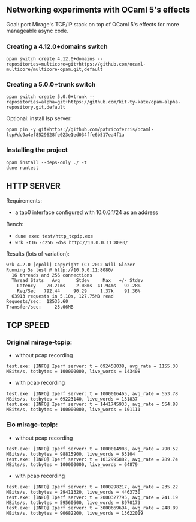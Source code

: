 ## Networking experiments with OCaml 5's effects

Goal: port Mirage's TCP/IP stack on top of OCaml 5's effects for 
more manageable async code.

### Creating a 4.12.0+domains switch

```
opam switch create 4.12.0+domains --repositories=multicore=git+https://github.com/ocaml-multicore/multicore-opam.git,default
```

### Creating a 5.0.0+trunk switch

```
opam switch create 5.0.0+trunk --repositories=alpha=git+https://github.com/kit-ty-kate/opam-alpha-repository.git,default
```

Optional: install lsp server: 
```
opam pin -y git+https://github.com/patricoferris/ocaml-lsp#dc9a4ef8529628fe023e1ed034ffe6b517ea4f1a
```

### Installing the project

```
opam install --deps-only ./ -t
dune runtest
```


## HTTP SERVER

Requirements: 
- a tap0 interface configured with 10.0.0.1/24 as an address

Bench:
- `dune exec test/http_tcpip.exe`
- `wrk -t16 -c256 -d5s http://10.0.0.11:8080/`

Results (lots of variation):
```
wrk 4.2.0 [epoll] Copyright (C) 2012 Will Glozer
Running 5s test @ http://10.0.0.11:8080/
  16 threads and 256 connections
  Thread Stats   Avg      Stdev     Max   +/- Stdev
    Latency    20.21ms    2.08ms  41.94ms   92.28%
    Req/Sec   792.44     90.29     1.37k    91.36%
  63913 requests in 5.10s, 127.75MB read
Requests/sec:  12535.60
Transfer/sec:     25.06MB
```

## TCP SPEED

### Original mirage-tcpip:

- without pcap recording 
```
test.exe: [INFO] Iperf server: t = 692458038, avg_rate = 1155.30 MBits/s, totbytes = 100000000, live_words = 143408
```

- with pcap recording
```
test.exe: [INFO] Iperf server: t = 1000016465, avg_rate = 553.78 MBits/s, totbytes = 69223140, live_words = 131837
test.exe: [INFO] Iperf server: t = 1441745933, avg_rate = 554.88 MBits/s, totbytes = 100000000, live_words = 101111
```

### Eio mirage-tcpip:

- without pcap recording
```
test.exe: [INFO] Iperf server: t = 1000014908, avg_rate = 790.52 MBits/s, totbytes = 98815900, live_words = 65104
test.exe: [INFO] Iperf server: t = 1012995882, avg_rate = 789.74 MBits/s, totbytes = 100000000, live_words = 64879
```

- with pcap recording
```
test.exe: [INFO] Iperf server: t = 1000298217, avg_rate = 235.22 MBits/s, totbytes = 29411320, live_words = 4463730
test.exe: [INFO] Iperf server: t = 2000327795, avg_rate = 241.19 MBits/s, totbytes = 59560600, live_words = 8970173
test.exe: [INFO] Iperf server: t = 3000669694, avg_rate = 248.89 MBits/s, totbytes = 90682200, live_words = 13622019
```
